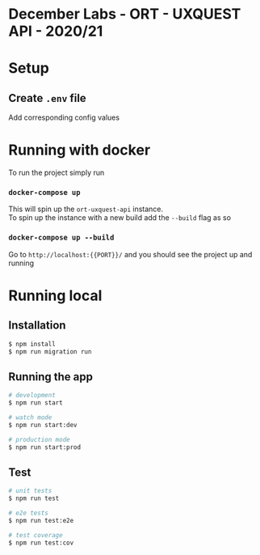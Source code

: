 # December Labs - ORT - UXQUEST API - 2020/21

# Setup

## Create `.env` file

Add corresponding config values

# Running with docker

To run the project simply run

### `docker-compose up`

This will spin up the `ort-uxquest-api` instance.\
To spin up the instance with a new build add the `--build` flag as so

### `docker-compose up --build`

Go to `http://localhost:{{PORT}}/` and you should see the project up and running

# Running local

## Installation

```bash
$ npm install
$ npm run migration run
```

## Running the app

```bash
# development
$ npm run start

# watch mode
$ npm run start:dev

# production mode
$ npm run start:prod
```

## Test

```bash
# unit tests
$ npm run test

# e2e tests
$ npm run test:e2e

# test coverage
$ npm run test:cov
```